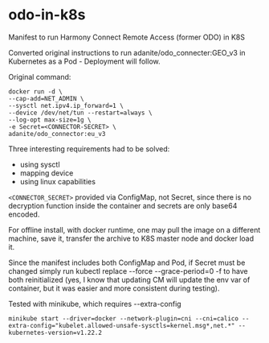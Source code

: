 # odo-in-k8s
Manifest to run Harmony Connect Remote Access (former ODO) in K8S

Converted original instructions to run adanite/odo_connecter:GEO_v3 in Kubernetes as a Pod - Deployment will follow.

Original command:
```
docker run -d \
--cap-add=NET_ADMIN \
--sysctl net.ipv4.ip_forward=1 \
--device /dev/net/tun --restart=always \
--log-opt max-size=1g \
-e Secret=<CONNECTOR-SECRET> \
adanite/odo_connector:eu_v3
```  
Three interesting requirements had to be solved:
* using sysctl
* mapping device
* using linux capabilities

```<CONNECTOR_SECRET>``` provided via ConfigMap, not Secret, since there is no decryption function inside the container and secrets are only base64 encoded.

For offline install, with docker runtime, one may pull the image on a different machine, save it, transfer the archive to K8S master node and docker load it.

Since the manifest includes both ConfigMap and Pod, if Secret must be changed simply run kubectl replace --force --grace-period=0 -f to have both reinitialized (yes, I know that updating CM will update the env var of container, but it was easier and more consistent during testing).
  
Tested with minikube, which requires --extra-config
```
minikube start --driver=docker --network-plugin=cni --cni=calico --extra-config="kubelet.allowed-unsafe-sysctls=kernel.msg*,net.*" --kubernetes-version=v1.22.2
```
